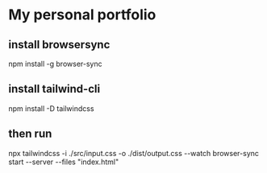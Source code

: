 # My personal portfolio
## install browsersync 
npm install -g browser-sync
## install tailwind-cli
 npm install -D tailwindcss
## then run 
 npx tailwindcss -i ./src/input.css -o ./dist/output.css --watch
 browser-sync start --server   --files "index.html"
